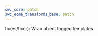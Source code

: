 ```yaml
---
swc_core: patch
swc_ecma_transforms_base: patch
---
```


fix(es/fixer): Wrap object tagged templates
